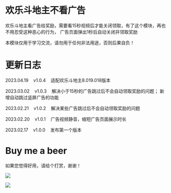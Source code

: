 # 欢乐斗地主不看广告

欢乐斗地主看广告给奖励，需要看15秒视频后才能关闭领取，有了这个模块，再也不用忍受这种恶心的行为，
广告页面弹出1秒后自动关闭并领取奖励

本模块仅用于学习交流，请勿用于任何非法用途，否则后果自负！

# 更新日志

2023.04.19&nbsp;&nbsp;&nbsp;&nbsp;v1.0.4&nbsp;&nbsp;&nbsp;&nbsp;适配欢乐斗地主8.019.018版本

2023.03.02&nbsp;&nbsp;&nbsp;&nbsp;v1.0.3&nbsp;&nbsp;&nbsp;&nbsp;解决小于15秒的广告跳过后不会自动领取奖励的问题；
新增自动跳过竖屏广告的功能

2023.02.21&nbsp;&nbsp;&nbsp;&nbsp;v1.0.2&nbsp;&nbsp;&nbsp;&nbsp;解决某些广告跳过后不会自动领取奖励的问题

2023.02.20&nbsp;&nbsp;&nbsp;&nbsp;v1.0.1&nbsp;&nbsp;&nbsp;&nbsp;广告视频静音，缩短广告页面展示时长

2023.02.17&nbsp;&nbsp;&nbsp;&nbsp;v1.0.0&nbsp;&nbsp;&nbsp;&nbsp;发布第一个版本

# Buy me a beer

如果您觉得好用，请给个打赏，谢谢！

![](https://gitee.com/guangzishushu/image_hosting/raw/master/pictures/mm_reward.png)



![](https://gitee.com/guangzishushu/image_hosting/raw/master/pictures/alipay.jpg)